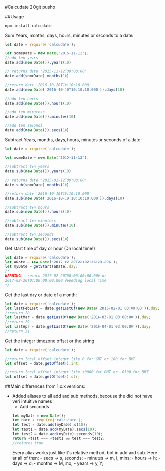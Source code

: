 #Calcudate 2.0git pusho

##Usage
```bash
npm install calcudate
```

Sum Years, months, days, hours, minutes or seconds to a date:
```js
let date = require('calcudate');

let someDate = new Date('2015-11-12');
//add ten years
date.add(new Date()).years(10)

// returns date '2015-11-12T00:00:00'
date.add(someDate).months(10)

//return date '2016-10-20T10:10:10.000'
date.add(new Date('2016-10-10T10:10:10.000')).days(10)

//add ten hours
date.add(new Date()).hours(10)

//add ten minutess
date.add(new Date()).minutes(10)

//add ten seconds
date.add(new Date()).secs(10)
```
Subtract Years, months, days, hours, minutes or seconds of a date:
```js
let date = require('calcudate');

let someDate = new Date('2015-11-12');

//subtract ten years
date.sub(new Date()).years(10)

// returns date '2015-01-12T00:00:00'
date.sub(someDate).months(10)

//return date '2016-10-10T10:10:10.000'
date.sub(new Date('2016-10-10T10:10:10.000')).days(10)

//subtract ten hours
date.sub(new Date()).hours(10)

//subtract ten minutess
date.sub(new Date()).minutes(10)

//subtract ten seconds
date.sub(new Date()).secs(10)
```
Get start time of day or hour (On local time!)
```js
let date = require('calcudate');
let aDate = new Date('2017-02-20T22:02:36:23.296');
let myDate = getStart(aDate).day;
/*
WARNING - return 2017-02-20T00:00:00:00.000 or
2017-02-20T03:00:00:00.000 depeding local time
*/
```
Get the last day or date of a month:
```js
let date = require('calcudate');
let lastFebLast = date.getLastOf(new Date('2015-02-01 03:00:00')).day;
//return 28
let lastMar = date.getLastOf(new Date('2016-03-01 03:00:00')).day;
//return 29
let lastApr = date.getLastOf(new Date('2016-04-01 03:00:00')).day;
//return 31
```
Get the integer timezone offset or the string
```js
let date = require('calcudate');

//return local offset integer like 0 for GMT or 180 for BRT
let offset = date.getOffset().int;

//return local offset integer like +0000 for GMT or -0300 for BRT
let offset = date.getOffset().str;

```
##Main differences from 1.x.x versions:
 - Added aliases to all add and sub methods, becouse the didi not have veri intuitive names
    - Add secconds
    ```js
    let myDate = new Date();
    let date = require('calcudate');
    let test = date.add(myDate).s(10);
    let test1 = date.add(myDate).secs(10);
    let test2 = date.add(myDate).seconds(10);
    return +test === +test1 && test === test2;
    //returns true
    ```
    Every alias works just like it's relative method, bot in add and sub. Here ar all of then:
        - secs -> s, seconds;
        - minutes -> m, i, mins;
        - hours -> h;
        - days -> d;
        - months -> M, mo;
        - years -> y, Y;
